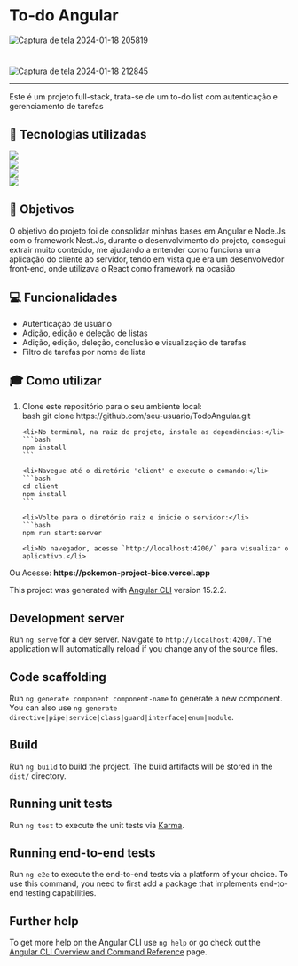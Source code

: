 # To-do Angular



![Captura de tela 2024-01-18 205819](https://github.com/eduardonunespp/todo-angular/assets/100363170/71826a43-293e-4c74-9363-3e7a4eb1d8cd)
<h1></h1>

![Captura de tela 2024-01-18 212845](https://github.com/eduardonunespp/todo-angular/assets/100363170/e3c768fd-4062-412c-8206-0b39a7061003)

<hr>

Este é um projeto full-stack, trata-se de um to-do list com autenticação e gerenciamento de tarefas

<h2>🚀 Tecnologias utilizadas</h2>

 <div>
    <img src="https://img.shields.io/badge/Angular-DD0031?style=for-the-badge&logo=angular&logoColor=white"/>
 </div>
  <div>
    <img src="https://img.shields.io/badge/nestjs-%23E0234E.svg?style=for-the-badge&logo=nestjs&logoColor=white)"/>
 </div>
  <div>
   <img style="block" src="https://img.shields.io/badge/PostgreSQL-316192?style=for-the-badge&logo=postgresql&logoColor=white"/>
 </div>
  <div>
   <img style="block" src="https://img.shields.io/badge/Vercel-000000?style=for-the-badge&logo=vercel&logoColor=white"/>
 </div>

<h2>🎯 Objetivos</h2>

O objetivo do projeto foi de consolidar minhas bases em Angular e Node.Js com o framework Nest.Js, durante o desenvolvimento do projeto, consegui extrair muito conteúdo, me ajudando a entender como funciona uma aplicação do cliente ao servidor, tendo em vista que era um desenvolvedor front-end, onde utilizava o React como framework na ocasião

<h2>💻 Funcionalidades</h2>

<ul>
  <li>Autenticação de usuário</li>
  <li>Adição, edição e deleção de listas</li>
  <li>Adição, edição, deleção, conclusão e visualização de tarefas</li>
  <li>Filtro de tarefas por nome de lista</li>
</ul>

<h2>🎓 Como utilizar</h2>

  <ol>
    <li>Clone este repositório para o seu ambiente local:</li>
    bash
    git clone https://github.com/seu-usuario/TodoAngular.git

    <li>No terminal, na raiz do projeto, instale as dependências:</li>
    ```bash
    npm install
    ```

    <li>Navegue até o diretório 'client' e execute o comando:</li>
    ```bash
    cd client
    npm install
    ```

    <li>Volte para o diretório raiz e inicie o servidor:</li>
    ```bash
    npm run start:server
  
    <li>No navegador, acesse `http://localhost:4200/` para visualizar o aplicativo.</li>
  </ol>


<p> <bold>Ou</bold> Acesse: <strong>https://pokemon-project-bice.vercel.app</strong> </p>


This project was generated with [Angular CLI](https://github.com/angular/angular-cli) version 15.2.2.

## Development server

Run `ng serve` for a dev server. Navigate to `http://localhost:4200/`. The application will automatically reload if you change any of the source files.

## Code scaffolding

Run `ng generate component component-name` to generate a new component. You can also use `ng generate directive|pipe|service|class|guard|interface|enum|module`.

## Build

Run `ng build` to build the project. The build artifacts will be stored in the `dist/` directory.

## Running unit tests

Run `ng test` to execute the unit tests via [Karma](https://karma-runner.github.io).

## Running end-to-end tests

Run `ng e2e` to execute the end-to-end tests via a platform of your choice. To use this command, you need to first add a package that implements end-to-end testing capabilities.

## Further help

To get more help on the Angular CLI use `ng help` or go check out the [Angular CLI Overview and Command Reference](https://angular.io/cli) page.
